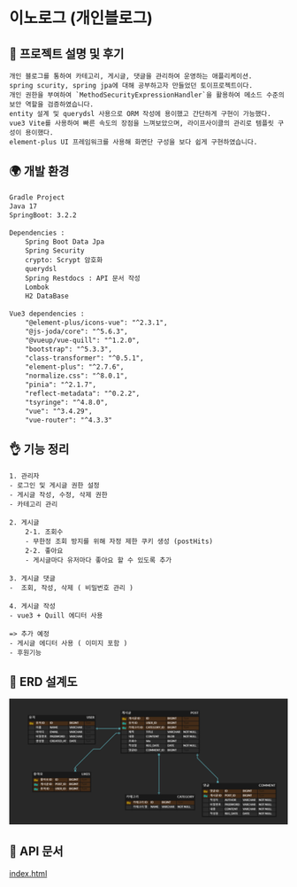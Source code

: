 # 이노로그 (개인블로그)

## 🔆 프로젝트 설명 및 후기
    개인 블로그를 통하여 카테고리, 게시글, 댓글을 관리하여 운영하는 애플리케이션.
    spring scurity, spring jpa에 대해 공부하고자 만들었던 토이프로젝트이다.
    개인 권한을 부여하여 `MethodSecurityExpressionHandler`을 활용하여 메소드 수준의 보안 역할을 검증하였습니다.
    entity 설계 및 querydsl 사용으로 ORM 작성에 용이했고 간단하게 구현이 가능했다.
    vue3 Vite를 사용하여 빠른 속도의 장점을 느껴보았으며, 라이프사이클의 관리로 템플릿 구성이 용이했다.
    element-plus UI 프레임워크를 사용해 화면단 구성을 보다 쉽게 구현하였습니다.

## 🌍 개발 환경

    Gradle Project
    Java 17
    SpringBoot: 3.2.2

    Dependencies :
        Spring Boot Data Jpa
        Spring Security
        crypto: Scrypt 암호화
        querydsl
        Spring Restdocs : API 문서 작성
        Lombok
        H2 DataBase

    Vue3 dependencies :
        "@element-plus/icons-vue": "^2.3.1",
        "@js-joda/core": "^5.6.3",
        "@vueup/vue-quill": "^1.2.0",
        "bootstrap": "^5.3.3",
        "class-transformer": "^0.5.1",
        "element-plus": "^2.7.6",
        "normalize.css": "^8.0.1",
        "pinia": "^2.1.7",
        "reflect-metadata": "^0.2.2",
        "tsyringe": "^4.8.0",
        "vue": "^3.4.29",
        "vue-router": "^4.3.3"

## 👌 기능 정리 
    1. 관리자
    - 로그인 및 게시글 권한 설정
    - 게시글 작성, 수정, 삭제 권한
    - 카테고리 관리

    2. 게시글
        2-1. 조회수
        - 무한정 조회 방지를 위해 자정 제한 쿠키 생성 (postHits)
        2-2. 좋아요
        - 게시글마다 유저마다 좋아요 할 수 있도록 추가

    3. 게시글 댓글
    -  조회, 작성, 삭제 ( 비밀번호 관리 )

    4. 게시글 작성
    - vue3 + Quill 에디터 사용

    => 추가 예정
    - 게시글 에디터 사용 ( 이미지 포함 )
    - 후원기능

## 🏀 ERD 설계도

![erd.png](src/main/resources/static/img/erd.png)

## 💎 API 문서
[index.html](src/main/resources/static/docs/index.html)
